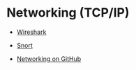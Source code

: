 # Networking (TCP/IP)


* [Wireshark](https://www.wireshark.org/)
* [Snort](https://www.snort.org/)

* [Networking on GitHub](https://github.com/topics/networking)


